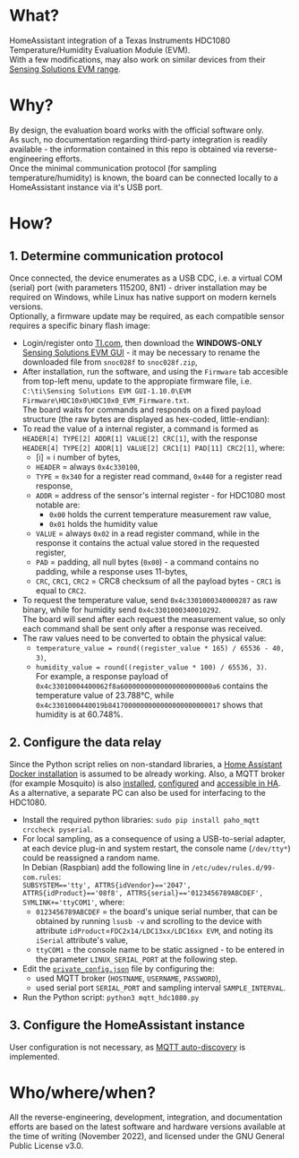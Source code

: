 # What?
HomeAssistant integration of a Texas Instruments HDC1080 Temperature/Humidity Evaluation Module (EVM).  
With a few modifications, may also work on similar devices from their [Sensing Solutions EVM range](https://www.ti.com/lit/zip/snoc028).  
 
# Why?
By design, the evaluation board works with the official software only.  
As such, no documentation regarding third-party integration is readily available - the information contained in this repo is obtained via reverse-engineering efforts.  
Once the minimal communication protocol (for sampling temperature/humidity) is known, the board can be connected locally to a HomeAssistant instance via it's USB port.  

# How?

## 1. Determine communication protocol
Once connected, the device enumerates as a USB CDC, i.e. a virtual COM (serial) port (with parameters 115200, 8N1) - driver installation may be required on Windows, while Linux has native support on modern kernels versions.  
Optionally, a firmware update may be required, as each compatible sensor requires a specific binary flash image:  
- Login/register onto [TI.com](www.ti.com), then download the **WINDOWS-ONLY** [Sensing Solutions EVM GUI](https://www.ti.com/lit/zip/snoc028) - it may be necessary to rename the downloaded file from `snoc028f` to `snoc028f.zip`,  
- After installation, run the software, and using the `Firmware` tab accesible from top-left menu, update to the appropiate firmware file, i.e. `C:\ti\Sensing Solutions EVM GUI-1.10.0\EVM Firmware\HDC10x0\HDC10x0_EVM_Firmware.txt`.  
The board waits for commands and responds on a fixed payload structure (the raw bytes are displayed as hex-coded, little-endian):  
- To read the value of a internal register, a command is formed as `HEADER[4] TYPE[2] ADDR[1] VALUE[2] CRC[1]`, with the response `HEADER[4] TYPE[2] ADDR[1] VALUE[2] CRC1[1] PAD[11] CRC2[1]`, where:  
	- [i] = i number of bytes,  
	- `HEADER` = always `0x4c330100`,  
	- `TYPE` = `0x340` for a register read command, `0x440` for a register read response,  
	- `ADDR` = address of the sensor's internal register - for HDC1080 most notable are:  
		- `0x00` holds the current temperature measurement raw value,  
		- `0x01` holds the humidity value  
	- `VALUE` = always `0x02` in a read register command, while in the response it contains the actual value stored in the requested register,  
	- `PAD` = padding, all null bytes (`0x00`) - a command contains no padding, while a response uses 11-bytes,  
	- `CRC`, `CRC1`, `CRC2` = CRC8 checksum of all the payload bytes - `CRC1` is equal to `CRC2`.
- To request the temperature value, send `0x4c3301000340000287` as raw binary, while for humidity send `0x4c3301000340010292`.  
The board will send after each request the measurement value, so only each command shall be sent only after a response was received.
- The raw values need to be converted to obtain the physical value:  
	- `temperature_value = round((register_value * 165) / 65536 - 40, 3)`,  
	- `humidity_value = round((register_value * 100) / 65536, 3)`.  
For example, a response payload of `0x4c33010004400062f8a60000000000000000000000a6` contains the temperature value of 23.788°C, while `0x4c3301000440019b8417000000000000000000000017` shows that humidity is at 60.748%.  

## 2. Configure the data relay
Since the Python script relies on non-standard libraries, a [Home Assistant Docker installation](https://www.home-assistant.io/installation/linux#install-home-assistant-container) is assumed to be already working. Also, a MQTT broker (for example Mosquito) is also [installed](https://mosquitto.org/download), [configured](https://mosquitto.org/man/mosquitto-conf-5.html) and [accessible in HA](https://www.home-assistant.io/docs/mqtt/broker).  
As a alternative, a separate PC can also be used for interfacing to the HDC1080.  
- Install the required python libraries: `sudo pip install paho_mqtt crccheck pyserial`.  
- For local sampling, as a consequence of using a USB-to-serial adapter, at each device plug-in and system restart, the console name (`/dev/tty*`) could be reassigned a random name.  
	In Debian (Raspbian) add the following line in `/etc/udev/rules.d/99-com.rules`:  
	`SUBSYSTEM=='tty', ATTRS{idVendor}=='2047', ATTRS{idProduct}=='08f8', ATTRS{serial}=='0123456789ABCDEF', SYMLINK+='ttyCOM1'`, where:  
	- `0123456789ABCDEF` = the board's unique serial number, that can be obtained by running `lsusb -v` and scrolling to the device with attribute `idProduct`=`FDC2x14/LDC13xx/LDC16xx EVM`, and noting its `iSerial` attribute's value,  
	- `ttyCOM1` = the console name to be static assigned - to be entered in the parameter `LINUX_SERIAL_PORT` at the following step.  
- Edit the [`private_config.json`](scripts/private_config.json) file by configuring the:
	- used MQTT broker (`HOSTNAME`, `USERNAME`, `PASSWORD`),  
	- used serial port `SERIAL_PORT` and sampling interval `SAMPLE_INTERVAL`.  
- Run the Python script: `python3 mqtt_hdc1080.py`  

## 3. Configure the HomeAssistant instance
User configuration is not necessary, as [MQTT auto-discovery](https://www.home-assistant.io/docs/mqtt/discovery/) is implemented.  


# Who/where/when?
All the reverse-engineering, development, integration, and documentation efforts are based on the latest software and hardware versions available at the time of writing (November 2022), and licensed under the GNU General Public License v3.0.

